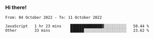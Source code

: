 ### Hi there!

<!--START_SECTION:waka-->

```text
From: 04 October 2022 - To: 11 October 2022

JavaScript   1 hr 23 mins    ██████████████▓░░░░░░░░░░   58.44 %
Other        33 mins         ██████░░░░░░░░░░░░░░░░░░░   23.62 %
```

<!--END_SECTION:waka-->
